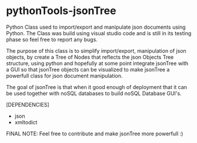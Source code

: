 # pythonTools-jsonTree
Python Class used to import/export and manipulate json documents using Python. The Class was build using visual studio code and is still in its testing phase so feel free to report any bugs.

The purpose of this class is to simplify import/export, manipulation of json objects, by create a Tree of Nodes that reflects the json Objects Tree structure, using python and hopefully at some point integrate jsonTree with a GUI so that jsonTree objects can be visualized to make jsonTree a powerfull class for json document manipulation.

The goal of jsonTree is that when it good enough of deployment that it can be used together with noSQL databases to build noSQL Database GUI's.

[DEPENDENCIES]
- json 
- xmltodict

FINAL NOTE:
Feel free to contribute and make jsonTree more powerfull :)
